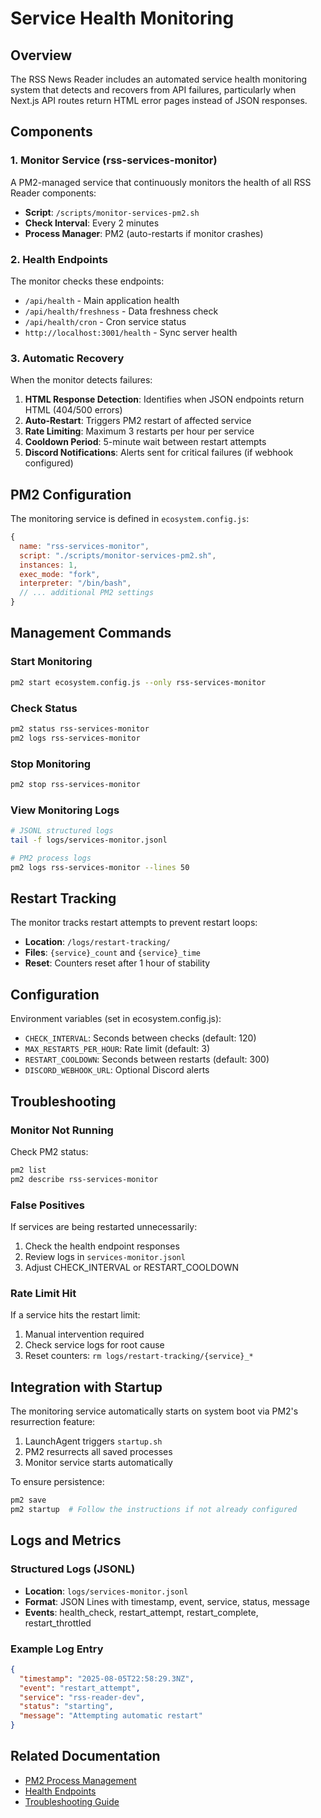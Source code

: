 # Service Health Monitoring

## Overview

The RSS News Reader includes an automated service health monitoring system that detects and recovers from API failures, particularly when Next.js API routes return HTML error pages instead of JSON responses.

## Components

### 1. Monitor Service (rss-services-monitor)

A PM2-managed service that continuously monitors the health of all RSS Reader components:
- **Script**: `/scripts/monitor-services-pm2.sh`
- **Check Interval**: Every 2 minutes
- **Process Manager**: PM2 (auto-restarts if monitor crashes)

### 2. Health Endpoints

The monitor checks these endpoints:
- `/api/health` - Main application health
- `/api/health/freshness` - Data freshness check  
- `/api/health/cron` - Cron service status
- `http://localhost:3001/health` - Sync server health

### 3. Automatic Recovery

When the monitor detects failures:
1. **HTML Response Detection**: Identifies when JSON endpoints return HTML (404/500 errors)
2. **Auto-Restart**: Triggers PM2 restart of affected service
3. **Rate Limiting**: Maximum 3 restarts per hour per service
4. **Cooldown Period**: 5-minute wait between restart attempts
5. **Discord Notifications**: Alerts sent for critical failures (if webhook configured)

## PM2 Configuration

The monitoring service is defined in `ecosystem.config.js`:

```javascript
{
  name: "rss-services-monitor",
  script: "./scripts/monitor-services-pm2.sh",
  instances: 1,
  exec_mode: "fork",
  interpreter: "/bin/bash",
  // ... additional PM2 settings
}
```

## Management Commands

### Start Monitoring
```bash
pm2 start ecosystem.config.js --only rss-services-monitor
```

### Check Status
```bash
pm2 status rss-services-monitor
pm2 logs rss-services-monitor
```

### Stop Monitoring
```bash
pm2 stop rss-services-monitor
```

### View Monitoring Logs
```bash
# JSONL structured logs
tail -f logs/services-monitor.jsonl

# PM2 process logs
pm2 logs rss-services-monitor --lines 50
```

## Restart Tracking

The monitor tracks restart attempts to prevent restart loops:
- **Location**: `/logs/restart-tracking/`
- **Files**: `{service}_count` and `{service}_time`
- **Reset**: Counters reset after 1 hour of stability

## Configuration

Environment variables (set in ecosystem.config.js):
- `CHECK_INTERVAL`: Seconds between checks (default: 120)
- `MAX_RESTARTS_PER_HOUR`: Rate limit (default: 3)
- `RESTART_COOLDOWN`: Seconds between restarts (default: 300)
- `DISCORD_WEBHOOK_URL`: Optional Discord alerts

## Troubleshooting

### Monitor Not Running

Check PM2 status:
```bash
pm2 list
pm2 describe rss-services-monitor
```

### False Positives

If services are being restarted unnecessarily:
1. Check the health endpoint responses
2. Review logs in `services-monitor.jsonl`
3. Adjust CHECK_INTERVAL or RESTART_COOLDOWN

### Rate Limit Hit

If a service hits the restart limit:
1. Manual intervention required
2. Check service logs for root cause
3. Reset counters: `rm logs/restart-tracking/{service}_*`

## Integration with Startup

The monitoring service automatically starts on system boot via PM2's resurrection feature:
1. LaunchAgent triggers `startup.sh`
2. PM2 resurrects all saved processes
3. Monitor service starts automatically

To ensure persistence:
```bash
pm2 save
pm2 startup  # Follow the instructions if not already configured
```

## Logs and Metrics

### Structured Logs (JSONL)
- **Location**: `logs/services-monitor.jsonl`
- **Format**: JSON Lines with timestamp, event, service, status, message
- **Events**: health_check, restart_attempt, restart_complete, restart_throttled

### Example Log Entry
```json
{
  "timestamp": "2025-08-05T22:58:29.3NZ",
  "event": "restart_attempt",
  "service": "rss-reader-dev",
  "status": "starting",
  "message": "Attempting automatic restart"
}
```

## Related Documentation

- [PM2 Process Management](./pm2-management.md)
- [Health Endpoints](../api/health-endpoints.md)
- [Troubleshooting Guide](./troubleshooting.md)